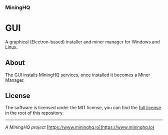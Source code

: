 ### MiningHQ

# GUI

A graphical (Electron-based) installer and miner manager for Windows and Linux.

## About

The GUI installs MiningHQ services, once installed it becomes a Miner Manager.

## License

The software is licensed under the MIT license, you can find the
[full license](LICENSE) in the root of this repository.

---
*A MiningHQ project*
[https://www.mininghq.io](https://www.mininghq.io)
